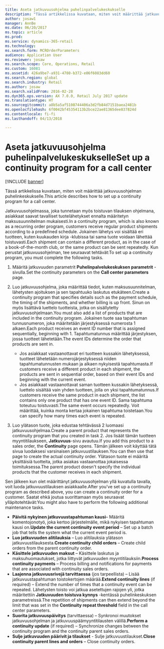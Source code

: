 ```yaml
---
title: Aseta jatkuvuusohjelma puhelinpalvelukeskukselle
description: "Tässä artikkelissa kuvataan, miten voit määrittää jatkuvuusohjelman puhelinkeskukselle."
author: josaw1
manager: AnnBe
ms.date: 06/20/2017
ms.topic: article
ms.prod: 
ms.service: dynamics-365-retail
ms.technology: 
ms.search.form: MCROrderParameters
audience: Application User
ms.reviewer: josaw
ms.search.scope: Core, Operations, Retail
ms.custom: 16081
ms.assetid: 426a9be7-a931-4780-b372-e06f6083dd60
ms.search.region: global
ms.search.industry: Retail
ms.author: josaw
ms.search.validFrom: 2016-02-28
ms.dyn365.ops.version: AX 7.0.0, Retail July 2017 update
ms.translationtype: HT
ms.sourcegitcommit: a8b5a5af5108744406a3d2fb84d7151baea2481b
ms.openlocfilehash: 6f0042bf45354113b2bce22ae81365dee837824d
ms.contentlocale: fi-fi
ms.lasthandoff: 04/13/2018

---
```


# <a name="set-up-a-continuity-program-for-a-call-center"></a><span data-ttu-id="d875a-103">Aseta jatkuvuusohjelma puhelinpalvelukeskukselle</span><span class="sxs-lookup"><span data-stu-id="d875a-103">Set up a continuity program for a call center</span></span>

[!INCLUDE [banner](includes/banner.md)]

<span data-ttu-id="d875a-104">Tässä artikkelissa kuvataan, miten voit määrittää jatkuvuusohjelman puhelinkeskukselle.</span><span class="sxs-lookup"><span data-stu-id="d875a-104">This article describes how to set up a continuity program for a call center.</span></span>

<span data-ttu-id="d875a-105">Jatkuvuusohjelmassa, joka tunnetaan myös toistuvan tilauksen ohjelmana, asiakkaat saavat tavalliset tuotelähetykset ennalta määritetyn maksusuunnitelman mukaisesti.</span><span class="sxs-lookup"><span data-stu-id="d875a-105">In a continuity program, which is also known as a recurring order program, customers receive regular product shipments according to a predefined schedule.</span></span> <span data-ttu-id="d875a-106">Jokainen lähetys voi sisältää eri tuotteen, kuten kuukauden kirja -klubissa tai sama tuote voidaan lähettää toistuvasti.</span><span class="sxs-lookup"><span data-stu-id="d875a-106">Each shipment can contain a different product, as in the case of a book-of-the-month club, or the same product can be sent repeatedly.</span></span> <span data-ttu-id="d875a-107">Kun perustat jatkuvuusohjelman, tee seuraavat tehtävät:</span><span class="sxs-lookup"><span data-stu-id="d875a-107">To set up a continuity program, you must complete the following tasks.</span></span>

1.  <span data-ttu-id="d875a-108">Määritä jatkuvuuden parametrit **Puhelinpalvelukeskuksen parametrit** -sivulla.</span><span class="sxs-lookup"><span data-stu-id="d875a-108">Set the continuity parameters on the **Call center parameters** page.</span></span>
2.  <span data-ttu-id="d875a-109">Luo jatkuvuusohjelma, joka määrittää tiedot, kuten maksusuunnitelman, lähetysten ajoituksen ja sen tapahtuuko laskutus etukäteen.</span><span class="sxs-lookup"><span data-stu-id="d875a-109">Create a continuity program that specifies details such as the payment schedule, the timing of the shipments, and whether billing is up front.</span></span> <span data-ttu-id="d875a-110">Sinun on myös lisättävä luettelo tuotteista, jotka on sisällytetty jatkuvuusohjelmaan.</span><span class="sxs-lookup"><span data-stu-id="d875a-110">You must also add a list of products that are included in the continuity program.</span></span> <span data-ttu-id="d875a-111">Jokainen tuote saa tapahtuman tunnusnumeron, joka määritetään järjestyksessä numerosta 1 alkaen.</span><span class="sxs-lookup"><span data-stu-id="d875a-111">Each product receives an event ID number that is assigned sequentially, beginning with 1.</span></span> <span data-ttu-id="d875a-112">Tapahtumatunnus määrittää järjestyksen, jossa tuotteet lähetetään.</span><span class="sxs-lookup"><span data-stu-id="d875a-112">The event IDs determine the order that products are sent in.</span></span>
    -   <span data-ttu-id="d875a-113">Jos asiakkaat vastaanottavat eri tuotteen kussakin lähetyksessä, tuotteet lähetetään numerojärjestyksessä niiden tapahtumatunnusten mukaan ja alkaen nykyisestä tapahtumasta.</span><span class="sxs-lookup"><span data-stu-id="d875a-113">If customers receive a different product in each shipment, the products are sent in sequential order, based on their event IDs and beginning with the current event.</span></span>
    -   <span data-ttu-id="d875a-114">Jos asiakkaat vastaanottavat saman tuotteen kussakin lähetyksessä, luettelo sisältää vain yhden tuotteen, jolla on yksi tapahtumatunnus.</span><span class="sxs-lookup"><span data-stu-id="d875a-114">If customers receive the same product in each shipment, the list contains only one product that has one event ID.</span></span> <span data-ttu-id="d875a-115">Sama tapahtuma toteutuu toistuvasti.</span><span class="sxs-lookup"><span data-stu-id="d875a-115">The same event occurs repeatedly.</span></span> <span data-ttu-id="d875a-116">Voit määrittää, kuinka monta kertaa jokainen tapahtuma toistetaan.</span><span class="sxs-lookup"><span data-stu-id="d875a-116">You can specify how many times each event is repeated.</span></span>

3.  <span data-ttu-id="d875a-117">Luo ylätason tuote, joka edustaa tehtävässä 2 luomaasi jatkuvuusohjelmaa.</span><span class="sxs-lookup"><span data-stu-id="d875a-117">Create a parent product that represents the continuity program that you created in task 2.</span></span> <span data-ttu-id="d875a-118">Jos lisäät tämän tuotteen myyntitilaukseen, **Jatkuvuus**-sivu avautuu.</span><span class="sxs-lookup"><span data-stu-id="d875a-118">If you add this product to a sales order, the **Continuity** page opens.</span></span> <span data-ttu-id="d875a-119">Tämän jälkeen voit käyttää tätä sivua luodaksesi varsinaisen jatkuvuustilauksen.</span><span class="sxs-lookup"><span data-stu-id="d875a-119">You can then use that page to create the actual continuity order.</span></span> <span data-ttu-id="d875a-120">Ylätason tuote ei määritä yksittäisiä tuotteita, jotka asiakas vastaanottaa jokaisessa toimituksessa.</span><span class="sxs-lookup"><span data-stu-id="d875a-120">The parent product doesn't specify the individual products that the customer receives in each shipment.</span></span>

<span data-ttu-id="d875a-121">Sen jälkeen kun olet määrittänyt jatkuvuusohjelman yllä kuvatulla tavalla, voit luoda jatkuvuustilauksen asiakkaalle.</span><span class="sxs-lookup"><span data-stu-id="d875a-121">After you've set up a continuity program as described above, you can create a continuity order for a customer.</span></span> <span data-ttu-id="d875a-122">Saatat ehkä joutua suorittamaan myös seuraavat ylläpitotehtävät:</span><span class="sxs-lookup"><span data-stu-id="d875a-122">You might also have to perform the following additional maintenance tasks.</span></span>

-   <span data-ttu-id="d875a-123">**Päivitä nykyinen jatkuvuustapahtuman kausi**– Määritä komentojonotyö, joka kertoo järjestelmälle, mikä nykyisen tapahtuman kausi on.</span><span class="sxs-lookup"><span data-stu-id="d875a-123">**Update the current continuity event period** – Set up a batch job that tells the system what the current event period is.</span></span>
-   <span data-ttu-id="d875a-124">**Luo jatkuvuuden alitilauksia** – Luo alitilauksia ylätason jatkuvuustilauksesta.</span><span class="sxs-lookup"><span data-stu-id="d875a-124">**Create continuity child orders** – Create child orders from the parent continuity order.</span></span>
-   <span data-ttu-id="d875a-125">**Käsittele jatkuvuuden maksut** – Käsittele laskutus ja maksuhuomautukset, jotka liittyvät jatkuvuuden myyntitilauksiin.</span><span class="sxs-lookup"><span data-stu-id="d875a-125">**Process continuity payments** – Process billing and notifications for payments that are associated with continuity sales orders.</span></span>
-   <span data-ttu-id="d875a-126">**Laajenna jatkuvuusrivejä tarvittaessa** (jos tarpeellista) – Lisää jatkuvuustapahtuman toistokertojen määrää.</span><span class="sxs-lookup"><span data-stu-id="d875a-126">**Extend continuity lines** (if required) – Extend the number of times that a continuity event can be repeated.</span></span> <span data-ttu-id="d875a-127">Lähetysten toisto voi jatkua asetettujen rajojen yli, jotka määritettiin **Jatkuvuuden toistuva kynnys** -kentässä puhelinkeskuksen parametreissä.</span><span class="sxs-lookup"><span data-stu-id="d875a-127">The repetition of shipments can then extend beyond the limit that was set in the **Continuity repeat threshold** field in the call center parameters.</span></span>
-   <span data-ttu-id="d875a-128">**Suorita jatkuvuuspäivitys** (tarvittaessa) – Synkronoi muutokset jatkuvuusohjelman ja jatkuvuuspäämyyntitilausten välillä.</span><span class="sxs-lookup"><span data-stu-id="d875a-128">**Perform a continuity update** (if required) – Synchronize changes between the continuity program and the continuity parent sales orders.</span></span>
-   <span data-ttu-id="d875a-129">**Sulje jatkuvuuden päärivit ja tilaukset** - Sulje jatkuvuustilaukset.</span><span class="sxs-lookup"><span data-stu-id="d875a-129">**Close continuity parent lines and orders** – Close continuity orders.</span></span>





